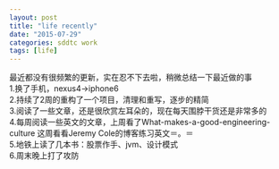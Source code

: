 ```yaml
---
layout: post
title: "life recently"
date: "2015-07-29"
categories: sddtc work
tags: [life]
---
```


最近都没有很频繁的更新，实在忍不下去啦，稍微总结一下最近做的事  
1.换了手机，nexus4->iphone6  
2.持续了2周的重构了一个项目，清理和重写，逐步的精简  
3.阅读了一些文章，还是很欣赏左耳朵的，现在每天围脖干货还是非常多的  
4.每周阅读一些英文的文章，上周看了What-makes-a-good-engineering-culture
这周看看Jeremy Cole的博客练习英文＝。＝  
5.地铁上读了几本书：股票作手、jvm、设计模式  
6.周末晚上打了攻防  
